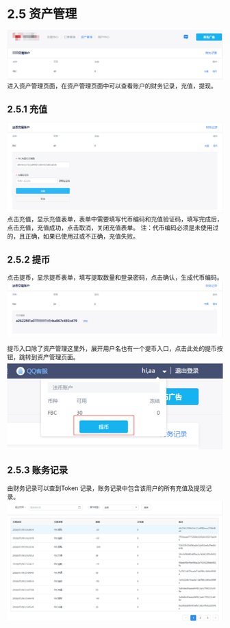 # 2.5 资产管理

![资产管理](/images/46.png)
进入资产管理页面，在资产管理页面中可以查看账户的财务记录，充值，提现。
## 2.5.1 充值
![充值](/images/47.png)
点击充值，显示充值表单，表单中需要填写代币编码和充值验证码，填写完成后，点击充值，充值成功，点击取消，关闭充值表单。
注：代币编码必须是未使用过的，且正确，如果已使用过或不正确，充值失败。

## 2.5.2 提币
点击提币，显示提币表单，填写提取数量和登录密码，点击确认，生成代币编码。
![提币](/images/48.png)

提币入口除了资产管理这里外，展开用户名也有一个提币入口，点击此处的提币按钮，跳转到资产管理页面。
![提币2](/images/49.png)

## 2.5.3 账务记录
由财务记录可以查到Token 记录，账务记录中包含该用户的所有充值及提现记录。
![账务记录](/images/50.png)

